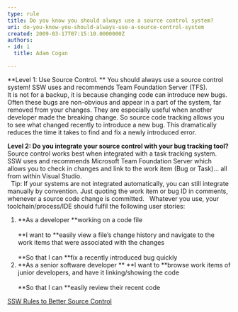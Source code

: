 ```yaml
---
type: rule
title: Do you know you should always use a source control system?
uri: do-you-know-you-should-always-use-a-source-control-system
created: 2009-03-17T07:15:10.0000000Z
authors:
- id: 1
  title: Adam Cogan

---
```


 
**​Level 1: Use Source Control. **
You should always use a source control system! SSW uses and recommends Team Foundation Server (TFS).     
It is not for a backup, it is because changing code can introduce new bugs. Often these bugs are non-obvious ​​​and appear in a part of the system, far removed from your changes. They are especially useful when another developer made the breaking change.
So source code tracking allows you to see what changed recently to introduce a new bug. This dramatically reduces the time it takes to find and fix a newly introduced error.

**Level 2: Do you integrate your source control with your bug tracking tool?**
Source control works best when integrated with a task tracking system. SSW uses and recommends Microsoft Team Foundation Server which allows you to check in changes and link to the work item (Bug or Task)... all from within Visual Studio.     
 
Tip: If your systems are not integrated automatically, you can still integrate manually by convention. Just quoting the work item or bug ID in comments, whenever a source code change is committed.
 
Whatever you use, your toolchain/process/IDE should fulfil the following user stories:
 ​​   <br>
1. **As a developer **working on a code file <br>      
**I want to **easily view a file’s change history and navigate to the work items that were associated with the changes <br>      
**So that I can **fix a recently introduced bug quickly
2. **As a senior software developer **
**I want to **browse work items of junior developers, and have it linking/showing the code <br>      
**So that I can **easily review their recent code


[SSW Rules to Better Source Control](http&#58;//www.ssw.com.au/ssw/Standards/Rules/RulesToBetterSourceControl.aspx)
 
